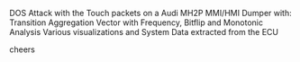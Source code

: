 DOS Attack with the Touch packets on a Audi MH2P MMI/HMI
Dumper with:
Transition Aggregation Vector with Frequency, Bitflip and Monotonic Analysis
Various visualizations and System Data extracted from the ECU

cheers
